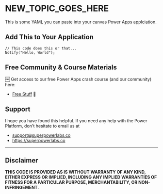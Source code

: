 # NEW_TOPIC_GOES_HERE

This is some YAML you can paste into your canvas Power Apps applciation.

## Add This to Your Application

```PowerFx
// This code does this or that...
Notify("Hello, World");
```

## Free Community & Course Materials 

🆓 Get access to our free Power Apps crash course (and our community) here: 
- [Free Stuff](https://tinyurl.com/DarrensStuffFree) 🔗









## Support

I hope you have found this helpful. If you need any help with the Power Platform, don't hesitate to email us at 
* [support@superpowerlabs.co](support@superpowerlabs.co)
* https://superpowerlabs.co 

---

## Disclaimer

**THIS CODE IS PROVIDED AS IS WITHOUT WARRANTY OF ANY KIND, EITHER EXPRESS OR IMPLIED, INCLUDING ANY IMPLIED WARRANTIES OF FITNESS FOR A PARTICULAR PURPOSE, MERCHANTABILITY, OR NON-INFRINGEMENT.**
